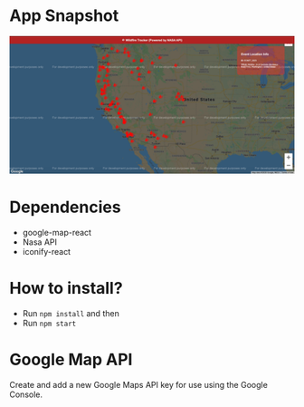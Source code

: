 # App Snapshot

![App-Screenshot](./App-SS.png)

# Dependencies

* google-map-react
* Nasa API
* iconify-react

# How to install?
- Run `npm install` and then
- Run `npm start`

# Google Map API

Create and add a new Google Maps API key for use using the Google Console.
